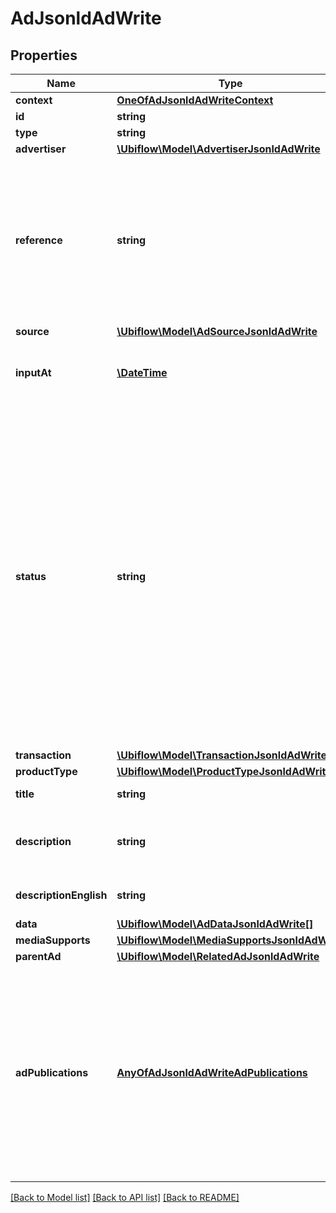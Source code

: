 # AdJsonldAdWrite

## Properties
Name | Type | Description | Notes
------------ | ------------- | ------------- | -------------
**context** | [**OneOfAdJsonldAdWriteContext**](OneOfAdJsonldAdWriteContext.md) |  | [optional] 
**id** | **string** |  | [optional] 
**type** | **string** |  | [optional] 
**advertiser** | [**\Ubiflow\Model\AdvertiserJsonldAdWrite**](AdvertiserJsonldAdWrite.md) |  | 
**reference** | **string** | The unique identifier of the ad, from the point of vue of the advertiser owning the ad. This string is unique for a given advertiser.  The reference is an identifier used by all parties : the advertiser, the software editor, web portals. That is why once an ad has been created with a given reference, this reference cannot be modified anymore.  This string should not contain any character forbidden in file systems or urls. The reference originally given when the ad is created may thus be modified by Ubiflow : unsupported characters are replaced by un underscore (\&quot;_\&quot;). But in such cases you can still use the original reference when updating an ad. | 
**source** | [**\Ubiflow\Model\AdSourceJsonldAdWrite**](AdSourceJsonldAdWrite.md) |  | 
**inputAt** | [**\DateTime**](\DateTime.md) | The date the ad was created by the advertiser (input for the first time) in the software he uses.  Dates use the &lt;a href&#x3D;\&quot;https://tools.ietf.org/html/rfc3339#section-5.8\&quot;&gt;RFC3339&lt;/a&gt; format (ex: 2020-12-16T00:00:00+00). | [optional] 
**status** | **string** | The status of the ad.  Available status are :  - \&quot;B\&quot; : The ad has been created, but is not yet activated :       it is currently used by the advertiser,      but it may not be published on web portals as long as it is not activated.  - \&quot;A\&quot; : The ad is active :       it is currently used by the advertiser, and may be published on web portals.       This state is the most commonly used for ads.  - \&quot;V\&quot; : The product of the ad has been sold, but the ad is still active,       because the advertiser wants to communicate on the products he sold.       The ad may be published, but only on web portals who allow such ads.  - \&quot;S\&quot; : The ad has been deleted by the advertiser.       It will be removed from Ubiflow SI over the next few days.  - \&quot;M\&quot; : The ad is a model of ads :       a sort of ad which contains generic data common to many other ads.       It may not be published on web portals.       A model ad may be used by an advertiser who sells products which are very similar,      and differ by only few characteristics.       Example in the real estate universe :      a builder of detached houses sells many houses which are almost all identical.       Example in the vehicles universe :      a car dealer sells cars which are almost all identical (the color or a few options may differ).       In practice, such ads are created by advertisers who don&#x27;t use any software,      but use data entry directly on Ubiflow&#x27;s platform :      model ads enable them to gain some precious time. | 
**transaction** | [**\Ubiflow\Model\TransactionJsonldAdWrite**](TransactionJsonldAdWrite.md) |  | 
**productType** | [**\Ubiflow\Model\ProductTypeJsonldAdWrite**](ProductTypeJsonldAdWrite.md) |  | 
**title** | **string** | The title of the ad (very short description), in the language of the advertiser. | 
**description** | **string** | The full description of the ad, in the language of the advertiser.  The description is a text comment describing the product which should be sold thanks to the ad.  This property is required in the \&quot;IMMO\&quot; universe (\&quot;Real estate\&quot;). | [optional] 
**descriptionEnglish** | **string** | The full description in english of the ad.  The description in english is a text comment describing the product which should be sold thanks to the ad. | [optional] 
**data** | [**\Ubiflow\Model\AdDataJsonldAdWrite[]**](AdDataJsonldAdWrite.md) | The collection of all data describing the ad. | 
**mediaSupports** | [**\Ubiflow\Model\MediaSupportsJsonldAdWrite**](MediaSupportsJsonldAdWrite.md) |  | [optional] 
**parentAd** | [**\Ubiflow\Model\RelatedAdJsonldAdWrite**](RelatedAdJsonldAdWrite.md) |  | [optional] 
**adPublications** | [**AnyOfAdJsonldAdWriteAdPublications**](AnyOfAdJsonldAdWriteAdPublications.md) | The collection of AdPublication of the ad on portals.  The aim of this write only property is to enable to update the selection of an ad on all portals at the same time you update the Ad. If you wish to only update the selection of an ad on all (or some) portals, please use the AdPublications resource instead.  This property is optional:  - when set to null, the selection of the ad will not be updated for any portal. - when set to an array, the selection of the ad on ALL portals will be updated according to the array.    Especially:   - when set to an empty array, the ad will be unselected to be unpublished on all portals;   - when a portal is not in the array, the ad will be unselected to be unpublished on this portal.   - when a portal is in the array, the ad will be selected to be published on this portal.  The specific portal code \&quot;BOUQUET_GRATUITS\&quot; may be transmitted to select the ad on all free portals. | [optional] 

[[Back to Model list]](../../README.md#documentation-for-models) [[Back to API list]](../../README.md#documentation-for-api-endpoints) [[Back to README]](../../README.md)

